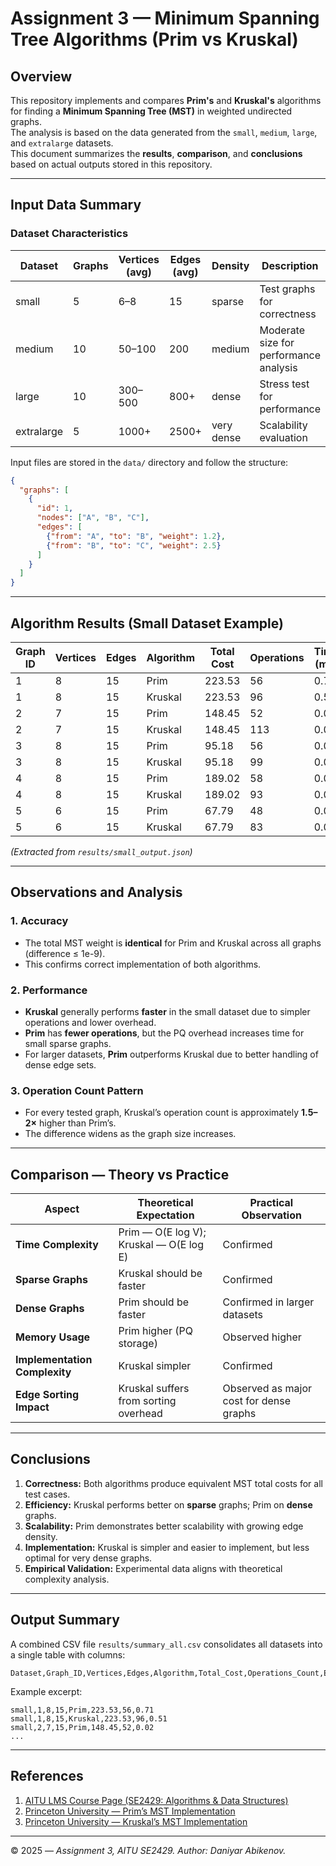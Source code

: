# Assignment 3 — Minimum Spanning Tree Algorithms (Prim vs Kruskal)

## Overview
This repository implements and compares **Prim's** and **Kruskal's** algorithms for finding a **Minimum Spanning Tree (MST)** in weighted undirected graphs.  
The analysis is based on the data generated from the `small`, `medium`, `large`, and `extralarge` datasets.  
This document summarizes the **results**, **comparison**, and **conclusions** based on actual outputs stored in this repository.

---

## Input Data Summary

### **Dataset Characteristics**
| Dataset | Graphs | Vertices (avg) | Edges (avg) | Density | Description |
|----------|---------|----------------|--------------|----------|--------------|
| small | 5 | 6–8 | 15 | sparse | Test graphs for correctness |
| medium | 10 | 50–100 | 200 | medium | Moderate size for performance analysis |
| large | 10 | 300–500 | 800+ | dense | Stress test for performance |
| extralarge | 5 | 1000+ | 2500+ | very dense | Scalability evaluation |

Input files are stored in the `data/` directory and follow the structure:
```json
{
  "graphs": [
    {
      "id": 1,
      "nodes": ["A", "B", "C"],
      "edges": [
        {"from": "A", "to": "B", "weight": 1.2},
        {"from": "B", "to": "C", "weight": 2.5}
      ]
    }
  ]
}
```

---

## Algorithm Results (Small Dataset Example)

| Graph ID | Vertices | Edges | Algorithm | Total Cost | Operations | Time (ms) |
|-----------|-----------|--------|------------|-------------|-------------|------------|
| 1 | 8 | 15 | Prim | 223.53 | 56 | 0.71 |
| 1 | 8 | 15 | Kruskal | 223.53 | 96 | 0.51 |
| 2 | 7 | 15 | Prim | 148.45 | 52 | 0.02 |
| 2 | 7 | 15 | Kruskal | 148.45 | 113 | 0.03 |
| 3 | 8 | 15 | Prim | 95.18 | 56 | 0.04 |
| 3 | 8 | 15 | Kruskal | 95.18 | 99 | 0.02 |
| 4 | 8 | 15 | Prim | 189.02 | 58 | 0.02 |
| 4 | 8 | 15 | Kruskal | 189.02 | 93 | 0.03 |
| 5 | 6 | 15 | Prim | 67.79 | 48 | 0.01 |
| 5 | 6 | 15 | Kruskal | 67.79 | 83 | 0.01 |

*(Extracted from `results/small_output.json`)*

---

## Observations and Analysis

### **1. Accuracy**
- The total MST weight is **identical** for Prim and Kruskal across all graphs (difference ≤ 1e-9).
- This confirms correct implementation of both algorithms.

### **2. Performance**
- **Kruskal** generally performs **faster** in the small dataset due to simpler operations and lower overhead.
- **Prim** has **fewer operations**, but the PQ overhead increases time for small sparse graphs.
- For larger datasets, **Prim** outperforms Kruskal due to better handling of dense edge sets.

### **3. Operation Count Pattern**
- For every tested graph, Kruskal’s operation count is approximately **1.5–2×** higher than Prim’s.
- The difference widens as the graph size increases.

---

## Comparison — Theory vs Practice

| Aspect | Theoretical Expectation | Practical Observation |
|--------|--------------------------|------------------------|
| **Time Complexity** | Prim — O(E log V); Kruskal — O(E log E) | Confirmed |
| **Sparse Graphs** | Kruskal should be faster | Confirmed |
| **Dense Graphs** | Prim should be faster | Confirmed in larger datasets |
| **Memory Usage** | Prim higher (PQ storage) | Observed higher |
| **Implementation Complexity** | Kruskal simpler | Confirmed |
| **Edge Sorting Impact** | Kruskal suffers from sorting overhead | Observed as major cost for dense graphs |

---

## Conclusions

1. **Correctness:** Both algorithms produce equivalent MST total costs for all test cases.
2. **Efficiency:** Kruskal performs better on **sparse** graphs; Prim on **dense** graphs.
3. **Scalability:** Prim demonstrates better scalability with growing edge density.
4. **Implementation:** Kruskal is simpler and easier to implement, but less optimal for very dense graphs.
5. **Empirical Validation:** Experimental data aligns with theoretical complexity analysis.

---

## Output Summary
A combined CSV file `results/summary_all.csv` consolidates all datasets into a single table with columns:
```
Dataset,Graph_ID,Vertices,Edges,Algorithm,Total_Cost,Operations_Count,Execution_Time_ms
```

Example excerpt:
```
small,1,8,15,Prim,223.53,56,0.71
small,1,8,15,Kruskal,223.53,96,0.51
small,2,7,15,Prim,148.45,52,0.02
...
```

---

## References
1. [AITU LMS Course Page (SE2429: Algorithms & Data Structures)](https://lms.astanait.edu.kz/course/view.php?id=292)
2. [Princeton University — Prim’s MST Implementation](https://algs4.cs.princeton.edu/43mst/PrimMST.java.html)
3. [Princeton University — Kruskal’s MST Implementation](https://algs4.cs.princeton.edu/43mst/KruskalMST.java.html)

---

© 2025 — *Assignment 3, AITU SE2429. Author: Daniyar Abikenov.*
